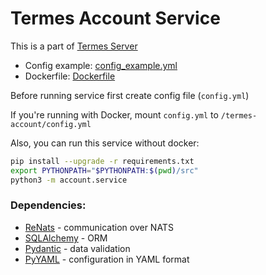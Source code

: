 # Termes Account Service

This is a part of [Termes Server](https://github.com/termes-dev/termes)

- Config example: [config_example.yml](config_example.yml)
- Dockerfile: [Dockerfile](Dockerfile)

Before running service first create config file (`config.yml`)

If you're running with Docker, mount `config.yml` to `/termes-account/config.yml`

Also, you can run this service without docker:
```bash
pip install --upgrade -r requirements.txt
export PYTHONPATH="$PYTHONPATH:$(pwd)/src"
python3 -m account.service
```

### Dependencies:
- [ReNats](https://github.com/Respirens/renats) - communication over NATS
- [SQLAlchemy](https://github.com/sqlalchemy/sqlalchemy) - ORM
- [Pydantic](https://github.com/pydantic/pydantic) - data validation
- [PyYAML](https://github.com/yaml/pyyaml) - configuration in YAML format